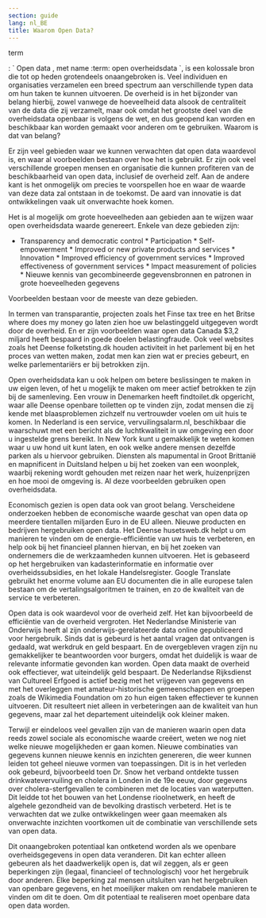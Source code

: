 ```yaml
---
section: guide
lang: nl_BE
title: Waarom Open Data?
---
```


term

:   \` Open data , met name :term:  open overheidsdata \`, is een kolossale bron die tot op heden grotendeels onaangebroken is. Veel individuen en organisaties verzamelen een breed spectrum aan verschillende typen data om hun taken te kunnen uitvoeren. De overheid is in het bijzonder van belang hierbij, zowel vanwege de hoeveelheid data alsook de centraliteit van de data die zij verzamelt, maar ook omdat het grootste deel van die overheidsdata openbaar is volgens de wet, en dus geopend kan worden en beschikbaar kan worden gemaakt voor anderen om te gebruiken. Waarom is dat van belang?

Er zijn veel gebieden waar we kunnen verwachten dat open data waardevol is, en waar al voorbeelden bestaan over hoe het is gebruikt. Er zijn ook veel verschillende groepen mensen en organisatie die kunnen profiteren van de beschikbaarheid van open data, inclusief de overheid zelf. Aan de andere kant is het onmogelijk om precies te voorspellen hoe en waar de waarde van deze data zal ontstaan in de toekomst. De aard van innovatie is dat ontwikkelingen vaak uit onverwachte hoek komen.

Het is al mogelijk om grote hoeveelheden aan gebieden aan te wijzen waar open overheidsdata waarde genereert. Enkele van deze gebieden zijn:

-   Transparency and democratic control \* Participation \* Self-empowerment \* Improved or new private products and services \* Innovation \* Improved efficiency of government services \* Improved effectiveness of government services \* Impact measurement of policies \* Nieuwe kennis van gecombineerde gegevensbronnen en patronen in grote hoeveelheden gegevens

Voorbeelden bestaan ​​voor de meeste van deze gebieden.

In termen van transparantie, projecten zoals het Finse tax tree en het Britse where does my money go laten zien hoe uw belastinggeld uitgegeven wordt door de overheid. En er zijn voorbeelden waar open data Canada \$3,2 miljard heeft bespaard in goede doelen belastingfraude. Ook veel websites zoals het Deense folketsting.dk houden activiteit in het parlement bij en het proces van wetten maken, zodat men kan zien wat er precies gebeurt, en welke parlementariërs er bij betrokken zijn.

Open overheidsdata kan u ook helpen om betere beslissingen te maken in uw eigen leven, of het u mogelijk te maken om meer actief betrokken te zijn bij de samenleving. Een vrouw in Denemarken heeft findtoilet.dk opgericht, waar alle Deense openbare toiletten op te vinden zijn, zodat mensen die zij kende met blaasproblemen zichzelf nu vertrouwder voelen om uit huis te komen. In Nederland is een service, vervuilingsalarm.nl, beschikbaar die waarschuwt met een bericht als de luchtkwaliteit in uw omgeving een door u ingestelde grens bereikt. In New York kunt u gemakkelijk te weten komen waar u uw hond uit kunt laten, en ook welke andere mensen dezelfde parken als u hiervoor gebruiken. Diensten als mapumental in Groot Brittanië en mapnificent in Duitsland helpen u bij het zoeken van een woonplek, waarbij rekening wordt gehouden met reizen naar het werk, huizenprijzen en hoe mooi de omgeving is. Al deze voorbeelden gebruiken open overheidsdata.

Economisch gezien is open data ook van groot belang. Verscheidene onderzoeken hebben de economische waarde geschat van open data op meerdere tientallen miljarden Euro in de EU alleen. Nieuwe producten en bedrijven hergebruiken open data. Het Deense husetsweb.dk helpt u om manieren te vinden om de energie-efficiëntie van uw huis te verbeteren, en help ook bij het financieel plannen hiervan, en bij het zoeken van ondernemers die de werkzaamheden kunnen uitvoeren. Het is gebaseerd op het hergebruiken van kadasterinformatie en informatie over overheidssubsidies, en het lokale Handelsregister. Google Translate gebruikt het enorme volume aan EU documenten die in alle europese talen bestaan om de vertalingsalgoritmen te trainen, en zo de kwaliteit van de service te verbeteren.

Open data is ook waardevol voor de overheid zelf. Het kan bijvoorbeeld de efficiëntie van de overheid vergroten. Het Nederlandse Ministerie van Onderwijs heeft al zijn onderwijs-gerelateerde data online gepubliceerd voor hergebruik. Sinds dat is gebeurd is het aantal vragen dat ontvangen is gedaald, wat werkdruk en geld bespaart. En de overgebleven vragen zijn nu gemakkelijker te beantwoorden voor burgers, omdat het duidelijk is waar de relevante informatie gevonden kan worden. Open data maakt de overheid ook effectiever, wat uiteindelijk geld bespaart. De Nederlandse Rijksdienst van Cultureel Erfgoed is actief bezig met het vrijgeven van gegevens en met het overleggen met amateur-historische gemeenschappen en groepen zoals de Wikimedia Foundation om zo hun eigen taken effectiever te kunnen uitvoeren. Dit resulteert niet alleen in verbeteringen aan de kwaliteit van hun gegevens, maar zal het departement uiteindelijk ook kleiner maken.

Terwijl er eindeloos veel gevallen zijn van de manieren waarin open data reeds zowel sociale als economische waarde creëert, weten we nog niet welke nieuwe mogelijkheden er gaan komen. Nieuwe combinaties van gegevens kunnen nieuwe kennis en inzichten genereren, die weer kunnen leiden tot geheel nieuwe vormen van toepassingen. Dit is in het verleden ook gebeurd, bijvoorbeeld toen Dr. Snow het verband ontdekte tussen drinkwatevervuiling en cholera in Londen in de 19e eeuw, door gegevens over cholera-sterfgevallen te combineren met de locaties van waterputten. Dit leidde tot het bouwen van het Londense rioolnetwerk, en heeft de algehele gezondheid van de bevolking drastisch verbeterd. Het is te verwachten dat we zulke ontwikkelingen weer gaan meemaken als onverwachte inzichten voortkomen uit de combinatie van verschillende sets van open data.

Dit onaangebroken potentiaal kan ontketend worden als we openbare overheidsgegevens in open data veranderen. Dit kan echter alleen gebeuren als het daadwerkelijk open is, dat wil zeggen, als er geen beperkingen zijn (legaal, financieel of technologisch) voor het hergebruik door anderen. Elke beperking zal mensen uitsluiten van het hergebruiken van openbare gegevens, en het moeilijker maken om rendabele manieren te vinden om dit te doen. Om dit potentiaal te realiseren moet openbare data open data worden.